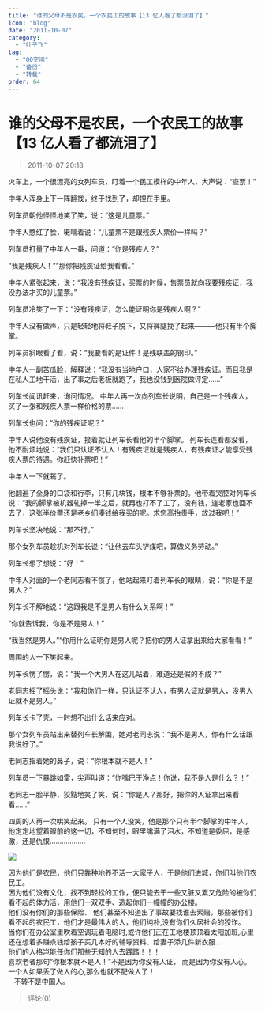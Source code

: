 ```yaml
---
title: "谁的父母不是农民，一个农民工的故事【13 亿人看了都流泪了】"
icon: "blog"
date: "2011-10-07"
category:
  - "叶子飞"
tag:
  - "QQ空间"
  - "备份"
  - "转载"
order: 64
---
```

# 谁的父母不是农民，一个农民工的故事【13 亿人看了都流泪了】

> 2011-10-07 20:18

火车上，一个很漂亮的女列车员，盯着一个民工模样的中年人，大声说：“查票！”

中年人浑身上下一阵翻找，终于找到了，却捏在手里。

列车员朝他怪怪地笑了笑，说：“这是儿童票。”

中年人憋红了脸，嗫嚅着说：“儿童票不是跟残疾人票价一样吗？”

列车员打量了中年人一番，问道：“你是残疾人？”

“我是残疾人！”“那你把残疾证给我看看。”

中年人紧张起来，说：“我没有残疾证，买票的时候，售票员就向我要残疾证，我没办法才买的儿童票。”

列车员冷笑了一下：“没有残疾证，怎么能证明你是残疾人啊？”

中年人没有做声，只是轻轻地将鞋子脱下，又将裤腿挽了起来———他只有半个脚掌。

列车员斜眼看了看，说：“我要看的是证件！是残联盖的钢印。”

中年人一副苦瓜脸，解释说：“我没有当地户口，人家不给办理残疾证。而且我是在私人工地干活，出了事之后老板就跑了，我也没钱到医院做评定……”

列车长闻讯赶来，询问情况。 中年人再一次向列车长说明，自己是一个残疾人，买了一张和残疾人票一样价格的票……

列车长也问：“你的残疾证呢？”

中年人说他没有残疾证，接着就让列车长看他的半个脚掌。 列车长连看都没看，他不耐烦地说：“我们只认证不认人！有残疾证就是残疾人，有残疾证才能享受残疾人票的待遇。你赶快补票吧！”

中年人一下就蔫了。

他翻遍了全身的口袋和行李，只有几块钱，根本不够补票的。他带着哭腔对列车长说：“我的脚掌被机器轧掉一半之后，就再也打不了工了，没有钱，连老家也回不去了，这张半价票还是老乡们凑钱给我买的呢。求您高抬贵手，放过我吧！”

列车长坚决地说：“那不行。”

那个女列车员趁机对列车长说：“让他去车头铲煤吧，算做义务劳动。”

列车长想了想说：“好！”

中年人对面的一个老同志看不惯了，他站起来盯着列车长的眼睛，说：“你是不是男人？”

列车长不解地说：“这跟我是不是男人有什么关系啊！”

“你就告诉我，你是不是男人！”

“我当然是男人。”“你用什么证明你是男人呢？把你的男人证拿出来给大家看看！”

周围的人一下笑起来。

列车长愣了愣，说：“我一个大男人在这儿站着，难道还是假的不成？”

老同志摇了摇头说：“我和你们一样，只认证不认人，有男人证就是男人，没男人证就不是男人。”

列车长卡了壳，一时想不出什么话来应对。

那个女列车员站出来替列车长解围，她对老同志说：“我不是男人，你有什么话跟我说好了。”

老同志指着她的鼻子，说：“你根本就不是人！”

列车员一下暴跳如雷，尖声叫道：“你嘴巴干净点！你说，我不是人是什么？！”

老同志一脸平静，狡黠地笑了笑，说：“你是人？那好，把你的人证拿出来看看……”

四周的人再一次哄笑起来。 只有一个人没笑，他是那个只有半个脚掌的中年人，他定定地望着眼前的这一切，不知何时，眼里噙满了泪水，不知道是委屈，是感激，还是仇恨..................

[![](https://pan.4a1801.life:11443/d/public/Qzone_wyf/Blogs/images/34919139.webp)](https://pan.4a1801.life:11443/d/public/Qzone_wyf/Blogs/images/34919139.webp)

因为他们是农民，他们只靠种地养不活一大家子人，于是他们进城，你们叫他们农民工。  
因为他们没有文化，找不到轻松的工作，便只能去干一些又脏又累又危险的被你们看不起的体力活，用他们一双双手、造起你们一幢幢的办公楼。  
他们没有你们的那些保险、 他们甚至不知道出了事故要找谁去索赔，那些被你们看不起的农民工，他们才是最伟大的人，他们纯朴,没有你们久居社会的狡诈。  
当你们在办公室里吹着空调玩着电脑时,或许他们正在工地楼顶顶着太阳加班,心里还在想着多赚点钱给孩子买几本好的辅导资料、给妻子添几件新衣服...  
他们的人格岂能任你们那些无知的人去践踏！！！  
喜欢老者那句“你根本就不是人！”不是因为你没有人证， 而是因为你没有人心。一个人如果丢了做人的心,那么也就不配做人了！  
   不转不是中国人。

> 评论(0)
